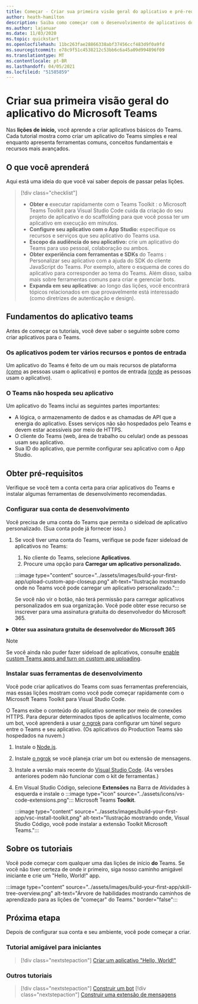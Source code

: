 ```yaml
---
title: Começar - Criar sua primeira visão geral do aplicativo e pré-requisitos
author: heath-hamilton
description: Saiba como começar com o desenvolvimento de aplicativos do Microsoft Teams e configurar seu ambiente.
ms.author: lajanuar
ms.date: 11/03/2020
ms.topic: quickstart
ms.openlocfilehash: 11bc263fae28866338abf37456ccf483d9f0a9fd
ms.sourcegitcommit: e78c9f51c4538212c53bb6c6a45a09d994896f09
ms.translationtype: MT
ms.contentlocale: pt-BR
ms.lasthandoff: 04/05/2021
ms.locfileid: "51585859"
---
```

# <a name="build-your-first-microsoft-teams-app-overview"></a>Criar sua primeira visão geral do aplicativo do Microsoft Teams

Nas **lições de início,** você aprende a criar aplicativos básicos do Teams. Cada tutorial mostra como criar um aplicativo do Teams simples e real enquanto apresenta ferramentas comuns, conceitos fundamentais e recursos mais avançados.

## <a name="what-youll-learn"></a>O que você aprenderá

Aqui está uma ideia do que você vai saber depois de passar pelas lições.

> [!div class="checklist"]
  >
  > * **Obter e** executar rapidamente com o Teams Toolkit : o Microsoft Teams Toolkit para Visual Studio Code cuida da criação do seu projeto de aplicativo e do scaffolding para que você possa ter um aplicativo em execução em minutos.
  > * **Configure seu aplicativo com o App Studio:** especifique os recursos e serviços que seu aplicativo do Teams usa.
  > * **Escopo da audiência do seu aplicativo:** crie um aplicativo do Teams para uso pessoal, colaboração ou ambos.
> * **Obter experiência com ferramentas e SDKs** do Teams : Personalizar seu aplicativo com a ajuda do SDK do cliente JavaScript do Teams. Por exemplo, altere o esquema de cores do aplicativo para corresponder ao tema do Teams. Além disso, saiba mais sobre ferramentas comuns para criar e gerenciar bots.
  > * **Expanda em seu aplicativo**: ao longo das lições, você encontrará tópicos relacionados em que provavelmente está interessado (como diretrizes de autenticação e design).

## <a name="teams-app-fundamentals"></a>Fundamentos do aplicativo teams

Antes de começar os tutoriais, você deve saber o seguinte sobre como criar aplicativos para o Teams.

### <a name="apps-can-have-multiple-capabilities-and-entry-points"></a>Os aplicativos podem ter vários recursos e pontos de entrada

Um aplicativo do Teams é feito de um ou mais recursos de plataforma [(como](../concepts/capabilities-overview.md) as pessoas usam o aplicativo) e pontos de entrada [(onde](../concepts/extensibility-points.md) as pessoas usam o aplicativo).

### <a name="teams-doesnt-host-your-app"></a>O Teams não hospeda seu aplicativo

Um aplicativo do Teams inclui as seguintes partes importantes:

* A lógica, o armazenamento de dados e as chamadas de API que a energia do aplicativo. Esses serviços não são hospedados pelo Teams e devem estar acessíveis por meio de HTTPS.
* O cliente do Teams (web, área de trabalho ou celular) onde as pessoas usam seu aplicativo.
* Sua ID do aplicativo, que permite configurar seu aplicativo com o App Studio.

## <a name="get-prerequisites"></a>Obter pré-requisitos

Verifique se você tem a conta certa para criar aplicativos do Teams e instalar algumas ferramentas de desenvolvimento recomendadas.

### <a name="set-up-your-development-account"></a>Configurar sua conta de desenvolvimento

Você precisa de uma conta do Teams que permita o sideload de aplicativo personalizado. (Sua conta pode já fornecer isso.)

1. Se você tiver uma conta do Teams, verifique se pode fazer sideload de aplicativos no Teams:
    1. No cliente do Teams, selecione **Aplicativos**.
    1. Procure uma opção para **Carregar um aplicativo personalizado.**

    :::image type="content" source="../assets/images/build-your-first-app/upload-custom-app-closeup.png" alt-text="Ilustração mostrando onde no Teams você pode carregar um aplicativo personalizado.":::
    
    Se você não vir o botão, não terá permissão para carregar aplicativos personalizados em sua organização. Você pode obter esse recurso se inscrever para uma assinatura gratuita do desenvolvedor do Microsoft 365.

<!-- markdownlint-disable MD033 -->
<details>

<summary><b>Obter sua assinatura gratuita de desenvolvedor do Microsoft 365</b></summary>

Você pode obter uma conta de teste gratuita do Teams que permite o sideload de aplicativos ao ingressar no programa de desenvolvedor do Microsoft 365. (O processo de registro leva aproximadamente dois minutos.)

1. Vá para o programa de desenvolvedor do [Microsoft 365](https://developer.microsoft.com/microsoft-365/dev-program).
1. Selecione **Ingressar agora** e siga as instruções na tela.
1. Quando você chegar à tela de boas-vindas, selecione **Configurar assinatura do E5**.
1. Configurar sua conta de administrador. Depois de concluir, você deverá ver uma tela como esta.
:::image type="content" source="../assets/images/build-your-first-app/dev-program-subscription.png" alt-text="Exemplo do que você vê depois de se inscrever no programa de desenvolvedor do Microsoft 365.":::
1. Faça logoff no Teams usando a conta de administrador que você acabou de configurar.
1. Verifique se agora você tem **a opção Carregar um aplicativo** personalizado.

</details>

> [!Note]
> Se você ainda não puder fazer sideload de aplicativos, consulte [enable custom Teams apps and turn on custom app uploading](https://docs.microsoft.com/microsoftteams/platform/concepts/build-and-test/prepare-your-o365-tenant#enable-custom-teams-apps-and-turn-on-custom-app-uploading).

### <a name="install-your-development-tools"></a>Instalar suas ferramentas de desenvolvimento

Você pode criar aplicativos do Teams com suas ferramentas preferenciais, mas essas lições mostram como você pode começar rapidamente com o Microsoft Teams Toolkit para Visual Studio Code.

O Teams exibe o conteúdo do aplicativo somente por meio de conexões HTTPS. Para depurar determinados tipos de aplicativos localmente, como um bot, você aprenderá a usar [o ngrok](../concepts/build-and-test/debug.md#locally-hosted) para configurar um túnel seguro entre o Teams e seu aplicativo. (Os aplicativos do Production Teams são hospedados na nuvem.)

1. Instale o [Node.js](https://nodejs.org/en/).
1. Instale [o ngrok](https://ngrok.com/download) se você planeja criar um bot ou extensão de mensagens.
1. Instale a versão mais recente do [Visual Studio Code](https://code.visualstudio.com/download). (As versões anteriores podem não funcionar com o kit de ferramentas.)
1. Em Visual Studio Código, selecione **Extensões** na Barra de Atividades à esquerda e instale o :::image type="icon" source="../assets/icons/vs-code-extensions.png"::: Microsoft Teams **Toolkit**.

    :::image type="content" source="../assets/images/build-your-first-app/vsc-install-toolkit.png" alt-text="Ilustração mostrando onde, Visual Studio Código, você pode instalar a extensão Toolkit Microsoft Teams.":::

## <a name="about-the-tutorials"></a>Sobre os tutoriais

Você pode começar com qualquer uma das lições de início **do** Teams. Se você não tiver certeza de onde ir primeiro, siga nosso caminho amigável iniciante e crie um "Hello, World!" app.

:::image type="content" source="../assets/images/build-your-first-app/skill-tree-overview.png" alt-text="Árvore de habilidades mostrando caminhos de aprendizado para as lições de &quot;começar&quot; do Teams." border="false":::

## <a name="next-step"></a>Próxima etapa

Depois de configurar sua conta e seu ambiente, você pode começar a criar.

### <a name="beginner-friendly-tutorial"></a>Tutorial amigável para iniciantes

> [!div class="nextstepaction"]
> [Criar um aplicativo "Hello, World!"](../build-your-first-app/build-and-run.md)

### <a name="other-tutorials"></a>Outros tutoriais

> [!div class="nextstepaction"]
> [Construir um bot](../build-your-first-app/build-bot.md)
> [!div class="nextstepaction"]
> [Construir uma extensão de mensagens](../build-your-first-app/build-messaging-extension.md)
